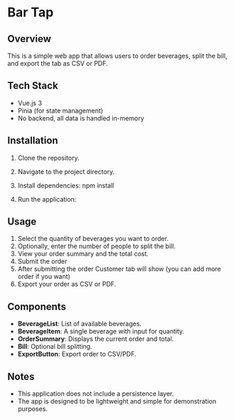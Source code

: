 # Bar Tap

## Overview

This is a simple web app that allows users to order beverages, split the bill, and export the tab as CSV or PDF.

## Tech Stack

- Vue.js 3
- Pinia (for state management)
- No backend, all data is handled in-memory

## Installation

1. Clone the repository.
2. Navigate to the project directory.
3. Install dependencies:
   npm install

4. Run the application:

## Usage

1. Select the quantity of beverages you want to order.
2. Optionally, enter the number of people to split the bill.
3. View your order summary and the total cost.
4. Submit the order
5. After submitting the order Customer tab will show (you can add more order if you want)
6. Export your order as CSV or PDF.

## Components

- **BeverageList**: List of available beverages.
- **BeverageItem**: A single beverage with input for quantity.
- **OrderSummary**: Displays the current order and total.
- **Bill**: Optional bill splitting.
- **ExportButton**: Export order to CSV/PDF.

## Notes

- This application does not include a persistence layer.
- The app is designed to be lightweight and simple for demonstration purposes.
